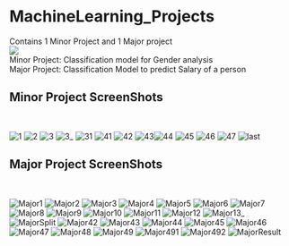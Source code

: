 # MachineLearning_Projects
Contains 1 Minor Project and 1 Major project
<br>[![](https://visitcount.itsvg.in/api?id=MachineLearningInternship&label=Profile%20Views&color=6&icon=5&pretty=false)](https://visitcount.itsvg.in)
<br>
Minor Project: Classification model for Gender analysis<br>
Major Project: Classification Model to predict Salary of a person<br>

## Minor Project ScreenShots
 <br>
 
![1](https://user-images.githubusercontent.com/91725049/162547324-617b4850-e4d0-40d1-b4b3-99757820ceaa.jpg)
![2](https://user-images.githubusercontent.com/91725049/162546668-9da77340-e5b1-4ec5-9040-8a2af58086c5.jpg)
![3](https://user-images.githubusercontent.com/91725049/162546736-84b090b4-6253-4b16-8e6b-bc33867d175f.jpg)
![3_](https://user-images.githubusercontent.com/91725049/162546741-26aba6cb-260b-48e1-8bb4-e1f59791e647.jpg)
![31](https://user-images.githubusercontent.com/91725049/162546746-61ed865c-15dd-4ef3-8145-e3279f59da25.jpg)
![41](https://user-images.githubusercontent.com/91725049/162546748-b8c6fa5e-fffb-4df3-882e-8ce7eadd40ba.jpg)
![42](https://user-images.githubusercontent.com/91725049/162546750-8cbcc962-97c3-4495-8100-3659df85677e.jpg)
![43](https://user-images.githubusercontent.com/91725049/162546754-78a31bdc-c9a9-42ca-a16f-2011ecdb9df1.jpg)![44](https://user-images.githubusercontent.com/91725049/162546758-f01fa7ab-3e76-4130-beaa-7570724e50b6.jpg)
![45](https://user-images.githubusercontent.com/91725049/162546762-931cece2-a89e-44a7-bfa0-a8ceda69600e.jpg)
![46](https://user-images.githubusercontent.com/91725049/162546774-a13b62f7-df6e-487b-91f7-ed38ae9080b5.jpg)
![47](https://user-images.githubusercontent.com/91725049/162546783-192a84e4-680d-4ce7-9825-9a3fe064143c.jpg)
![last](https://user-images.githubusercontent.com/91725049/162546786-09d408e4-4424-4168-984e-4c786c87371d.jpg)
<br>

## Major Project ScreenShots

<br>

![Major1](https://user-images.githubusercontent.com/91725049/162751199-eb28b56a-3a71-4767-b8ae-23b4a674b0e3.jpg)
![Major2](https://user-images.githubusercontent.com/91725049/162751235-6642b17c-fd85-4d5a-8d1e-e9d3393d44b3.jpg)
![Major3](https://user-images.githubusercontent.com/91725049/162751249-928a58a4-19d9-45e7-b995-7e42e17f81f0.jpg)
![Major4](https://user-images.githubusercontent.com/91725049/162751311-4d260f24-7b4c-4a2c-aa3a-06e0abd27b16.jpg)
![Major5](https://user-images.githubusercontent.com/91725049/162751320-3bf0df2b-9cf7-452f-8f7b-ab919d5b1272.jpg)
![Major6](https://user-images.githubusercontent.com/91725049/162751327-b2ca5320-b1aa-484d-8328-7d42b79b8984.jpg)
![Major7](https://user-images.githubusercontent.com/91725049/162751332-7168ad37-56cb-42f9-aeb4-f7d96b014ff5.jpg)
![Major8](https://user-images.githubusercontent.com/91725049/162751336-062989e3-5cc5-4da5-8ee0-89b6fa08a89d.jpg)
![Major9](https://user-images.githubusercontent.com/91725049/162751343-5079dd2a-c911-48dd-9036-0de59ee99af9.jpg)
![Major10](https://user-images.githubusercontent.com/91725049/162751347-65d3b2c0-08f0-4d80-b2c4-666ddd024fbc.jpg)
![Major11](https://user-images.githubusercontent.com/91725049/162751352-4fc61037-4703-4103-952f-fd3efdc64d72.jpg)
![Major12](https://user-images.githubusercontent.com/91725049/162751446-1d7ac306-50fc-41d6-b859-efe2c880dcfc.jpg)
![Major13_](https://user-images.githubusercontent.com/91725049/162751460-91f8b7fb-c53e-4819-b454-2731eb025b1d.jpg)
![MajorSplit](https://user-images.githubusercontent.com/91725049/162752637-6f655cd7-6063-43ac-909a-5e422dccbf34.jpg)
![Major42](https://user-images.githubusercontent.com/91725049/162751609-b202696b-0462-461e-a5cc-db39e454cf4f.jpg)
![Major43](https://user-images.githubusercontent.com/91725049/162751616-b55902c5-86e7-42d3-9328-82c7336c22dc.jpg)
![Major44](https://user-images.githubusercontent.com/91725049/162751625-31f516a7-3c1b-4878-b6fa-7037ed0cfd06.jpg)
![Major45](https://user-images.githubusercontent.com/91725049/162751629-163ebb6f-66d7-4542-9ab0-9335d91f3a14.jpg)
![Major46](https://user-images.githubusercontent.com/91725049/162751638-39dbcbec-166f-477c-8520-b587a852b55d.jpg)
![Major47](https://user-images.githubusercontent.com/91725049/162751645-0fc01b33-590d-4066-be1c-214421c7b471.jpg)
![Major48](https://user-images.githubusercontent.com/91725049/162751654-9dc3cbe1-f4ca-4558-b726-f681ce7f992a.jpg)
![Major49](https://user-images.githubusercontent.com/91725049/162751660-300935f5-a9ff-4872-86f1-2e9242a21618.jpg)
![Major491](https://user-images.githubusercontent.com/91725049/162751664-67117d5b-aa4c-49d8-aa61-81f40a0a4d89.jpg)
![Major492](https://user-images.githubusercontent.com/91725049/162751666-5237d207-4e09-47b5-ad2c-1192dad71f7f.jpg)
![MajorResult](https://user-images.githubusercontent.com/91725049/162751668-52314de5-1757-48c5-987c-901aa325e8b9.jpg)






















